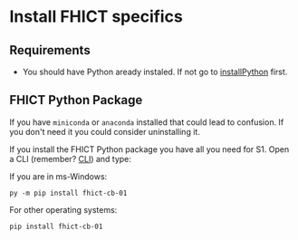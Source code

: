 # Install FHICT specifics

## Requirements
- You should have Python aready instaled. If not go to [installPython](installPython) first. 

## FHICT Python Package

If you have `miniconda` or `anaconda` installed that could lead to confusion. If you don't need it you could consider uninstalling it. 

If you install the FHICT Python package you have all you need for S1. Open a CLI (remember? [CLI](docs/cli/index)) and type: 

If you are in ms-Windows: 

```
py -m pip install fhict-cb-01
```

For other operating systems: 
```
pip install fhict-cb-01
```

